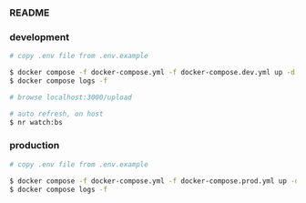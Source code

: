 ### README


### development
```bash
# copy .env file from .env.example

$ docker compose -f docker-compose.yml -f docker-compose.dev.yml up -d --build
$ docker compose logs -f

# browse localhost:3000/upload

# auto refresh, on host
$ nr watch:bs
```

### production
```bash
# copy .env file from .env.example

$ docker compose -f docker-compose.yml -f docker-compose.prod.yml up -d --build
$ docker compose logs -f
```
